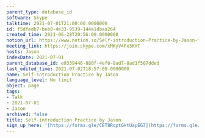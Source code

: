 ```yaml
---
parent_type: database_id
software: Skype
talktime: 2021-07-01T21:00:00.0000000
id: f5dfedb7-beb8-4e33-9539-144a1dbaa264
created_time: 2021-06-28T20:56:00.0000000
notion_url: https://www.notion.so/Self-introduction-Practice-by-Jason-f5dfedb7beb84e339539144a1dbaa264
meeting_link: https://join.skype.com/xMKyV4Fx3KXT
hosts: Jason
indexDate: 2021-07-01
parent_database_id: e9339446-880f-4ef0-8ad7-8ad1f507dded
last_edited_time: 2021-07-02T18:57:00.0000000
name: Self-introduction Practice by Jason
language_level: No limit
object: page
tags:
- Talk
- 2021-07-01
- Jason
archived: false
title: Self-introduction Practice by Jason
sign_up_here: '[https://forms.gle/CET8RqptGHtUapEG7](https://forms.gle/CET8RqptGHtUapEG7)'
---
```







